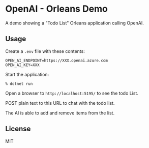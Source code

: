 # OpenAI - Orleans Demo

A demo showing a "Todo List" Orleans application calling OpenAI.

## Usage

Create a `.env` file with these contents:

```
OPEN_AI_ENDPOINT=https://XXX.openai.azure.com
OPEN_AI_KEY=XXX
```

Start the application:

```
% dotnet run
```

Open a browser to `http://localhost:5195/` to see the todo List.

POST plain text to this URL to chat with the todo list.

The AI is able to add and remove items from the list.

## License

MIT